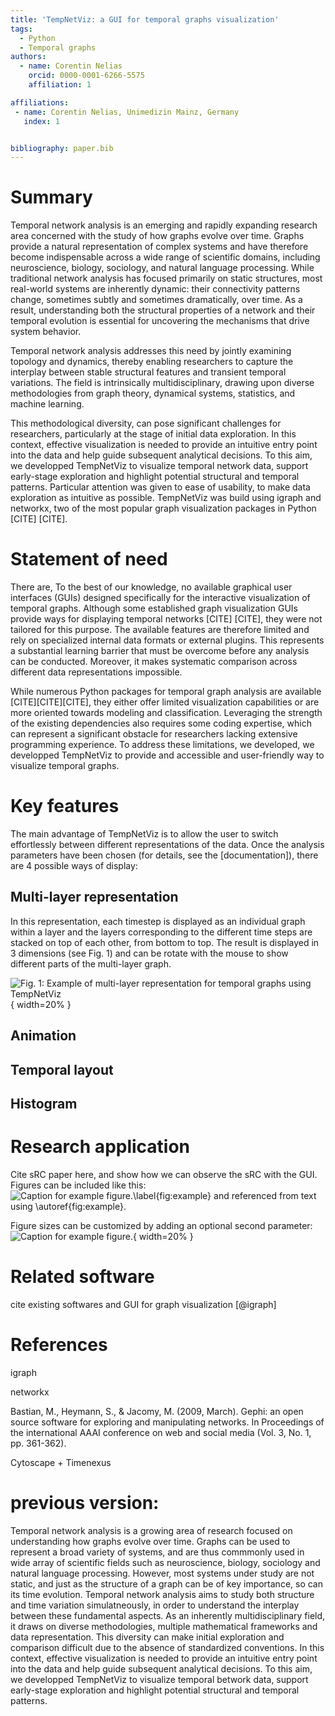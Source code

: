 ```yaml
---
title: 'TempNetViz: a GUI for temporal graphs visualization'
tags:
  - Python
  - Temporal graphs
authors:
  - name: Corentin Nelias
    orcid: 0000-0001-6266-5575
    affiliation: 1

affiliations:
 - name: Corentin Nelias, Unimedizin Mainz, Germany
   index: 1


bibliography: paper.bib
---
```


# Summary
Temporal network analysis is an emerging and rapidly expanding research area concerned with the study of how graphs evolve over time. 
Graphs provide a natural representation of complex systems and have therefore become indispensable across a wide range of scientific domains, including neuroscience, biology, sociology, and natural language processing. 
While traditional network analysis has focused primarily on static structures, most real-world systems are inherently dynamic: their connectivity patterns change, sometimes subtly and sometimes dramatically, over time. 
As a result, understanding both the structural properties of a network and their temporal evolution is essential for uncovering the mechanisms that drive system behavior.

Temporal network analysis addresses this need by jointly examining topology and dynamics, thereby enabling researchers to capture the interplay between stable structural features and transient temporal variations. 
The field is intrinsically multidisciplinary, drawing upon diverse methodologies from graph theory, dynamical systems, statistics, and machine learning. 

This methodological diversity, can pose significant challenges for researchers, particularly at the stage of initial data exploration.
In this context, effective visualization is needed to provide an intuitive entry point into the data and help guide subsequent analytical decisions. 
To this aim, we developped TempNetViz to visualize temporal network data, support early-stage exploration and highlight potential structural and temporal patterns. Particular attention was given to ease of usability, to make data exploration as intuitive as possible.
TempNetViz was build using igraph and networkx, two of the most popular graph visualization packages in Python [CITE] [CITE].

# Statement of need
There are, To the best of our knowledge, no available graphical user interfaces (GUIs) designed specifically for the interactive visualization of temporal graphs. 
Although some established graph visualization GUIs provide ways for displaying temporal networks [CITE] [CITE], they were not tailored for this purpose. The available features are therefore limited and rely on specialized internal data formats or external plugins. 
This represents a substantial learning barrier that must be overcome before any analysis can be conducted. Moreover, it makes systematic comparison across different data representations impossible.

While numerous Python packages for temporal graph analysis are available [CITE][CITE][CITE], they either offer limited visualization capabilities or are more oriented towards modeling and classification. 
Leveraging the strength of the existing dependencies also requires some coding expertise, which can represent a significant obstacle for researchers lacking extensive programming experience. 
To address these limitations, we developed, we developped TempNetViz to provide and accessible and user-friendly way to visualize temporal graphs.

# Key features
The main advantage of TempNetViz is to allow the user to switch effortlessly between different representations of the data. Once the analysis parameters have been chosen (for details, see the [documentation]), there are 4 possible ways of display:

## Multi-layer representation
In this representation, each timestep is displayed as an individual graph within a layer and the layers corresponding to the different time steps are stacked on top of each other, from bottom to top. 
The result is displayed in 3 dimensions (see Fig. 1) and can be rotate with the mouse to show different parts of the multi-layer graph.

![Fig. 1: Example of multi-layer representation for temporal graphs using TempNetViz](../figures/3D_view.png){ width=20% }

## Animation

## Temporal layout

## Histogram

# Research application
Cite sRC paper here, and show how we can observe the sRC with the GUI.
Figures can be included like this:
![Caption for example figure.\label{fig:example}](figure.png)
and referenced from text using \autoref{fig:example}.

Figure sizes can be customized by adding an optional second parameter:
![Caption for example figure.](figure.png){ width=20% }

# Related software
cite existing softwares and GUI for graph visualization
 [@igraph] 

# References

igraph 

networkx

Bastian, M., Heymann, S., & Jacomy, M. (2009, March). Gephi: an open source software for exploring and manipulating networks. In Proceedings of the international AAAI conference on web and social media (Vol. 3, No. 1, pp. 361-362).

Cytoscape + Timenexus




# previous version:

Temporal network analysis is a growing area of research focused on understanding how graphs evolve over time. Graphs can be used to represent a broad variety of systems, and are thus commmonly used in wide array of scientific fields such as neuroscience, biology, sociology and natural language processing. 
However, most systems under study are not static, and just as the structure of a graph can be of key importance, so can its time evolution. Temporal network analysis aims to study both structure and time variation simulatneously, in order to understand the interplay between these fundamental aspects.
As an inherently multidisciplinary field, it draws on diverse methodologies, multiple mathematical frameworks and data representation. This diversity can make initial exploration and comparison difficult due to the absence of standardized conventions.
In this context, effective visualization is needed to provide an intuitive entry point into the data and help guide subsequent analytical decisions. To this aim, we developped TempNetViz to visualize temporal betwork data, support early-stage exploration and highlight potential structural and temporal patterns.
